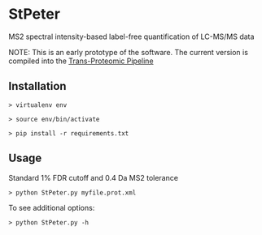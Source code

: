 # StPeter
MS2 spectral intensity-based label-free quantification of LC-MS/MS data

NOTE: This is an early prototype of the software. The current version is compiled into the [Trans-Proteomic Pipeline](https://sourceforge.net/projects/sashimi/files/Trans-Proteomic%20Pipeline%20%28TPP%29/)

## Installation
`> virtualenv env`

`> source env/bin/activate`

`> pip install -r requirements.txt`

## Usage
Standard 1% FDR cutoff and 0.4 Da MS2 tolerance

`> python StPeter.py myfile.prot.xml`

To see additional options:

`> python StPeter.py -h`
